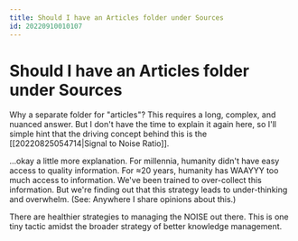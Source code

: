 ```yaml
---
title: Should I have an Articles folder under Sources
id: 20220910010107
---
```

# Should I have an Articles folder under Sources
Why a separate folder for "articles"? This requires a long, complex, and nuanced answer. But I don't have the time to explain it again here, so I'll simple hint that the driving concept behind this is the [[20220825054714|Signal to Noise Ratio]].

...okay a little more explanation. For millennia, humanity didn't have easy access to quality information. For ≈20 years, humanity has WAAYYY too much access to information. We've been trained to over-collect this information. But we're finding out that this strategy leads to under-thinking and overwhelm. (See: Anywhere I share opinions about this.)

There are healthier strategies to managing the NOISE out there. This is one tiny tactic amidst the broader strategy of better knowledge management.